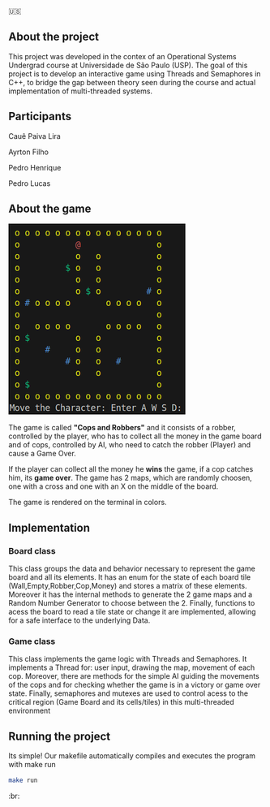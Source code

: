 :us:

## About the project

This project was developed in the contex of an Operational Systems Undergrad course at Universidade de São Paulo (USP). The goal of this project is to develop an interactive game using Threads and Semaphores in C++, to bridge the gap between theory seen during the course and actual implementation of multi-threaded systems.

## Participants

Cauê Paiva Lira

Ayrton Filho

Pedro Henrique

Pedro Lucas

## About the game

![Screenshot of the Game](images/game_screenshot.png)

The game is called **"Cops and Robbers"** and it consists of a robber, controlled by the player, who has to collect all the money in the game board and of cops, controlled by AI, who need to catch the robber (Player) and cause a Game Over.

If the player can collect all the money he **wins** the game, if a cop catches him, its **game over**. The game has 2 maps, which are randomly choosen, one with a cross and one with an X on the middle of the board.

The game is rendered on the terminal in colors.

## Implementation

###  Board class

This class groups the data and behavior necessary to represent the game board and all its elements. It has an enum for the state of each board tile (Wall,Empty,Robber,Cop,Money) and stores a matrix of these elements. Moreover it has the internal methods to generate the 2 game maps and a Random Number Generator to choose between the 2. Finally, functions to acess the board to read a tile state or change it are implemented, allowing for a safe interface to the underlying Data.

### Game class

This class implements the game logic with Threads and Semaphores. It implements a Thread for: user input, drawing the map, movement of each cop. Moreover, there are methods for the simple AI guiding the movements of the cops and for checking whether the game is in a victory or game over state. Finally, semaphores and mutexes are used to control acess to the critical region (Game Board and its cells/tiles) in this multi-threaded environment


## Running the project

Its simple! Our makefile automatically compiles and executes the program with make run

```bash
make run
```

:br: